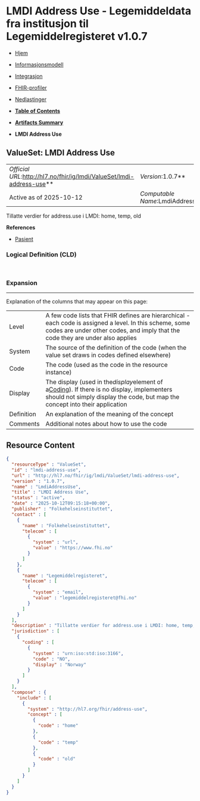 # LMDI Address Use - Legemiddeldata fra institusjon til Legemiddelregisteret v1.0.7

*  [Hjem](index.md) 
*  [Informasjonsmodell](informasjonsmodell.md) 
*  [Integrasjon](integrasjon.md) 
*  [FHIR-profiler](profiler.md) 
*  [Nedlastinger](nedlastinger.md) 

* [**Table of Contents**](toc.md)
* [**Artifacts Summary**](artifacts.md)
* **LMDI Address Use**

## ValueSet: LMDI Address Use 

| | |
| :--- | :--- |
| *Official URL*:http://hl7.no/fhir/ig/lmdi/ValueSet/lmdi-address-use** | *Version*:1.0.7** |
| Active as of 2025-10-12 | *Computable Name*:LmdiAddressUse |

 
Tillatte verdier for address.use i LMDI: home, temp, old 

 **References** 

* [Pasient](StructureDefinition-lmdi-patient.md)

### Logical Definition (CLD)

 

### Expansion

-------

 Explanation of the columns that may appear on this page: 

| | |
| :--- | :--- |
| Level | A few code lists that FHIR defines are hierarchical - each code is assigned a level. In this scheme, some codes are under other codes, and imply that the code they are under also applies |
| System | The source of the definition of the code (when the value set draws in codes defined elsewhere) |
| Code | The code (used as the code in the resource instance) |
| Display | The display (used in the*display*element of a[Coding](http://hl7.org/fhir/R4/datatypes.html#Coding)). If there is no display, implementers should not simply display the code, but map the concept into their application |
| Definition | An explanation of the meaning of the concept |
| Comments | Additional notes about how to use the code |



## Resource Content

```json
{
  "resourceType" : "ValueSet",
  "id" : "lmdi-address-use",
  "url" : "http://hl7.no/fhir/ig/lmdi/ValueSet/lmdi-address-use",
  "version" : "1.0.7",
  "name" : "LmdiAddressUse",
  "title" : "LMDI Address Use",
  "status" : "active",
  "date" : "2025-10-12T09:15:18+00:00",
  "publisher" : "Folkehelseinstituttet",
  "contact" : [
    {
      "name" : "Folkehelseinstituttet",
      "telecom" : [
        {
          "system" : "url",
          "value" : "https://www.fhi.no"
        }
      ]
    },
    {
      "name" : "Legemiddelregisteret",
      "telecom" : [
        {
          "system" : "email",
          "value" : "legemiddelregisteret@fhi.no"
        }
      ]
    }
  ],
  "description" : "Tillatte verdier for address.use i LMDI: home, temp, old",
  "jurisdiction" : [
    {
      "coding" : [
        {
          "system" : "urn:iso:std:iso:3166",
          "code" : "NO",
          "display" : "Norway"
        }
      ]
    }
  ],
  "compose" : {
    "include" : [
      {
        "system" : "http://hl7.org/fhir/address-use",
        "concept" : [
          {
            "code" : "home"
          },
          {
            "code" : "temp"
          },
          {
            "code" : "old"
          }
        ]
      }
    ]
  }
}

```
